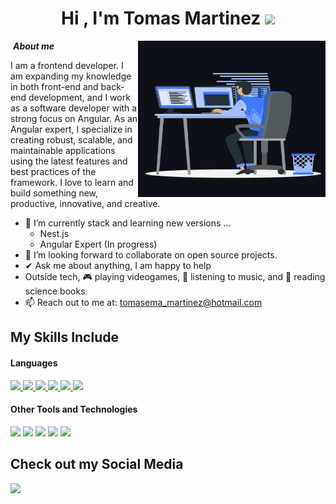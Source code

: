 <h1 align="center"><b>Hi , I'm Tomas Martinez </b><img src="https://media.giphy.com/media/hvRJCLFzcasrR4ia7z/giphy.gif" width="35"></h1>
<!--  -->
<img align="right" height="250" width="300" src="https://raw.githubusercontent.com/SubhadeepZilong/SubhadeepZilong/main/icons/animation_500_kxa883sd.gif" alt="SubhadeepZilong" />

&nbsp;***About me***

I am a frontend developer. I am expanding my knowledge in both front-end and back-end development, and I work as a software developer with a strong focus on Angular. As an Angular expert, I specialize in creating robust, scalable, and maintainable applications using the latest features and best practices of the framework. I love to learn and build something new, productive, innovative, and creative.
- 🌱 I’m currently stack and learning new versions ...
  - Nest.js
  - Angular Expert (In progress)
- 👯 I’m looking forward to collaborate on open source projects.
- ✔ Ask me about anything, I am happy to help<br>
- Outside tech, 🎮 playing videogames, 🎵 listening to music, and 📖 reading science books.
- 📫 Reach out to me at: <a href="tomasema_martinez@hotmail.com">tomasema_martinez@hotmail.com</a>

## My Skills Include

<h4> Languages </h4>
<span> 
  <a target="_blank" href="https://developer.mozilla.org/en-US/docs/Web/HTML" target="_blank">
  <img src="https://img.shields.io/badge/HTML5-E34F26?style=for-the-badge&logo=html5&logoColor=white">
</a>
<a target="_blank" href="https://developer.mozilla.org/en-US/docs/Web/CSS" target="_blank">
  <img src="https://img.shields.io/badge/CSS3-1572B6?style=for-the-badge&logo=css3&logoColor=white">
</a>
<a target="_blank" href="https://developer.mozilla.org/en-US/docs/Web/JavaScript" target="_blank">
  <img src="https://img.shields.io/badge/JavaScript-F7DF1E?style=for-the-badge&logo=javascript&logoColor=black">
</a>
<a target="_blank" href="https://www.typescriptlang.org/docs/" target="_blank">
  <img src="https://img.shields.io/badge/TypeScript-%23007ACC.svg?style=for-the-badge&logo=typescript&logoColor=white">
</a>
<a target="_blank" href="https://angular.dev/overview" target="_blank">
  <img src="https://img.shields.io/badge/Angular-%23BE42A6?style=for-the-badge&logo=angular&logoColor=white">
</a>
<a target="_blank" href="https://docs.nestjs.com/" target="_blank">
  <img src="https://img.shields.io/badge/NestJS-9E2B9E?style=for-the-badge&logo=nestjs&logoColor=white">
</a>

 


</span>


<h4> Other Tools and Technologies </h4>
<span>
  <img src="https://img.shields.io/badge/Git-F05032?style=for-the-badge&logo=git&logoColor=white">
  <img src="https://img.shields.io/badge/jira-%230A0FFF.svg?style=for-the-badge&logo=jira&logoColor=white">
  <img src="https://img.shields.io/badge/Notion-%23000000.svg?style=for-the-badge&logo=notion&logoColor=white">
  <img src="https://img.shields.io/badge/MySQL-00000F?style=for-the-badge&logo=mysql&logoColor=white">
  <img src="https://img.shields.io/badge/MongoDB-47A248?style=for-the-badge&logo=mongodb&logoColor=white">




</span>

## Check out my Social Media

<a href= "https://www.linkedin.com/in/tomasema-martinez/">
    <img src="https://img.shields.io/badge/LinkedIn-%230077B5.svg?style=for-the-badge&logo=linkedin&logoColor=white">
</a>

</div>
